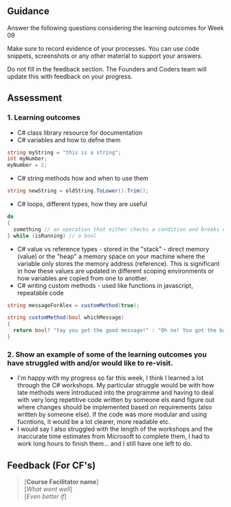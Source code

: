 ## Guidance
Answer the following questions considering the learning outcomes for Week 09

Make sure to record evidence of your processes. You can use code snippets, screenshots or any other material to support your answers.

Do not fill in the feedback section. The Founders and Coders team will update this with feedback on your progress.

## Assessment
 ### 1. Learning outcomes
 * C# class library resource for documentation
 * C# variables and how to defne them
 ```csharp
string myString = "this is a string";
int myNumber;
myNumber = 2;
```
 * C# string methods how and when to use them
```csharp
string newString = oldString.ToLower().Trim();
```
 * C# loops, different types, how they are useful
```csharp
do
{
  something // an operation that either checks a condition and breaks or updates the isRunning bool
} while (isRunning) // a bool
```
* C# value vs reference types - stored in the "stack" - direct memory (value) or the "heap" a memory space on your machine where the variable only stores the memory address (reference). This is significant in how these values are updated in different scoping environments or how variables are copied from one to another.
* C# writing custom methods - used like functions in javascript, repeatable code
```csharp
string messageForAlex = customMethod(true);

string customMethod(bool whichMessage)
{
  return bool? "Yay you get the good message!" : "Oh no! You got the bad message!;
}
```

 ### 2. Show an example of some of the learning outcomes you have struggled with and/or would like to re-visit.
 * I'm happy with my progress so far this week, I think I learned a lot through the C# workshops. My particular struggle would be with how late methods were introduced into the programme and having to deal with very long repetitive code written by someone els eand figure out where changes should be implemented based on requirements (also written by someone else). If the code was more modular and using fucntions, it would be a lot clearer, more readable etc.
 * I would say I also struggled with the length of the workshops and the inaccurate time estimates from Microsoft to complete them, I had to work long hours to finish them... and I still have one left to do.

## Feedback (For CF's)
> [**Course Facilitator name**]  
> [*What went well*]  
> [*Even better if*]
